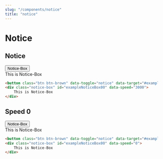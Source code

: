 ```yaml
---
slug: "/components/notice"
title: "notice"
---
```



# Notice


## Notice
<div class="card">
<div class="card-body">
<button class="btn btn-brown" data-toggle="notice" data-target="#exampleNoticeBox00">Notice-Box</button>
<div class="notice-box" id="exampleNoticeBox00" data-speed="3000">
	This is Notice-Box
</div>

```html
<button class="btn btn-brown" data-toggle="notice" data-target="#exampleNoticeBox00">Notice-Box</button>
<div class="notice-box" id="exampleNoticeBox00" data-speed="3000">
	This is Notice-Box
</div>
```
</div>
</div>

## Speed 0
<div class="card">
<div class="card-body">
<button class="btn btn-brown" data-toggle="notice" data-target="#exampleNoticeBox01">Notice-Box</button>
<div class="notice-box" id="exampleNoticeBox00" data-speed="0">
	This is Notice-Box
</div>

```html
<button class="btn btn-brown" data-toggle="notice" data-target="#exampleNoticeBox01">Notice-Box</button>
<div class="notice-box" id="exampleNoticeBox00" data-speed="0">
	This is Notice-Box
</div>
```
</div>
</div>